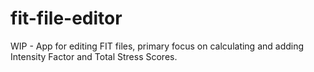 # fit-file-editor
WIP - App for editing FIT files, primary focus on calculating and adding Intensity Factor and Total Stress Scores.
